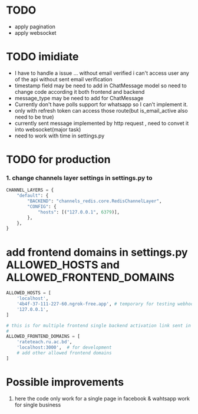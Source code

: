 # TODO
- apply pagination
- apply websocket

# TODO imidiate
-  I have to handle a issue ... without email verified i can't access user any of the api without sent email verification
- timestamp field may be need to add in ChatMessage model so need to change code according it both frontend and backend
- message_type may be need to add for ChatMessage 
- Currently don't have polls support for whatsapp so I can't implement it.
- only with refresh token can access those route(but is_email_active also need to be true)
- currently sent message implemented by http request , need to convet it into websocket(major task)
- need to work with time in settings.py

# TODO for production
### 1. change channels layer settings in settings.py to 
```python
CHANNEL_LAYERS = {
    "default": {
        "BACKEND": "channels_redis.core.RedisChannelLayer",
        "CONFIG": {
            "hosts": [("127.0.0.1", 6379)],
        },
    },
}
```
# add frontend domains in settings.py ALLOWED_HOSTS and ALLOWED_FRONTEND_DOMAINS
```python
ALLOWED_HOSTS = [
    'localhost',
    '4b4f-37-111-227-60.ngrok-free.app', # temporary for testing webhook
    '127.0.0.1',
]

# this is for multiple frontend single backend activation link sent in email , activation link need to fronetned domain
# 
ALLOWED_FRONTEND_DOMAINS = [
    'rateteach.ru.ac.bd',
    'localhost:3000',  # for development
    # add other allowed frontend domains
]
```

# Possible improvements
1. here the code only work for a single page in facebook  & wahtsapp work for single business


